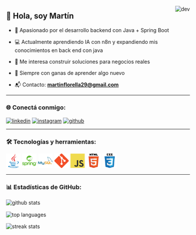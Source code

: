 <p><img align="right" src="https://github.com/Adam-pw/Adam-pw/blob/main/animation_500_kxa883sd.gif" alt="dev" /></p>

## 👋 Hola, soy Martín

- 🎯 Apasionado por el desarrollo backend con Java + Spring Boot  
- 💻 Actualmente aprendiendo IA con n8n y expandiendo mis conocimientos en back end con java 
- 🚀 Me interesa construir soluciones para negocios reales  
- 🧠 Siempre con ganas de aprender algo nuevo

- 📬 Contacto: **martinflorella29@gmail.com**
  
---

### 🌐 Conectá conmigo:
<p align="left">
  <a href="https://www.linkedin.com/in/martin-florella/" target="blank"><img align="center"
      src="https://raw.githubusercontent.com/rahuldkjain/github-profile-readme-generator/master/src/images/icons/Social/linked-in-alt.svg"
      alt="linkedin" height="30" width="40" /></a>
  <a href="https://instagram.com/martin_florella" target="blank"><img align="center"
      src="https://raw.githubusercontent.com/rahuldkjain/github-profile-readme-generator/master/src/images/icons/Social/instagram.svg"
      alt="instagram" height="30" width="40" /></a>
  <a href="https://github.com/MartinFlorella" target="blank"><img align="center"
      src="https://raw.githubusercontent.com/rahuldkjain/github-profile-readme-generator/master/src/images/icons/Social/github.svg"
      alt="github" height="30" width="40" /></a>
</p>

---

### 🛠️ Tecnologías y herramientas:

<p align="left">
  <img src="https://raw.githubusercontent.com/devicons/devicon/master/icons/java/java-original.svg" alt="java" width="40" height="40"/>
  <img src="https://raw.githubusercontent.com/devicons/devicon/master/icons/spring/spring-original-wordmark.svg" alt="spring" width="40" height="40"/>
  <img src="https://raw.githubusercontent.com/devicons/devicon/master/icons/mysql/mysql-original-wordmark.svg" alt="mysql" width="40" height="40"/>
  <img src="https://raw.githubusercontent.com/devicons/devicon/master/icons/git/git-original.svg" alt="git" width="40" height="40"/>
  <img src="https://raw.githubusercontent.com/devicons/devicon/master/icons/javascript/javascript-original.svg" alt="javascript" width="40" height="40"/>
  <img src="https://raw.githubusercontent.com/devicons/devicon/master/icons/html5/html5-original-wordmark.svg" alt="html5" width="40" height="40"/>
  <img src="https://raw.githubusercontent.com/devicons/devicon/master/icons/css3/css3-original-wordmark.svg" alt="css3" width="40" height="40"/>
</p>

---

### 📊 Estadísticas de GitHub:

<p><img align="center" src="https://github-readme-stats.vercel.app/api?username=MartinFlorella&show_icons=true&theme=dark" alt="github stats"/></p>

<p><img align="center" src="https://github-readme-stats.vercel.app/api/top-langs/?MartinFlorella=MartinFlorella&layout=compact&theme=dark" alt="top languages"/></p>

<p><img align="center" src="https://github-readme-streak-stats.herokuapp.com/?user=MartinFlorella&theme=dark" alt="streak stats"/></p>

